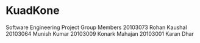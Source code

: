 # KuadKone
Software Engineering Project
Group Members 
20103073 Rohan Kaushal
20103064 Munish Kumar
20103009 Konark Mahajan
20103001 Karan Dhar
